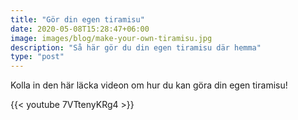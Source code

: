 ```yaml
---
title: "Gör din egen tiramisu"
date: 2020-05-08T15:28:47+06:00
image: images/blog/make-your-own-tiramisu.jpg
description: "Så här gör du din egen tiramisu där hemma"
type: "post"
--- 
```


Kolla in den här läcka videon om hur du kan göra din egen tiramisu!

{{< youtube 7VTtenyKRg4 >}}
